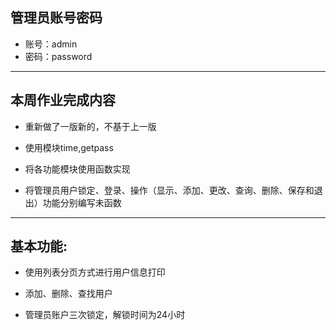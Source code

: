 ## 管理员账号密码
 - 账号：admin
 - 密码：password

-------------------------------------
## 本周作业完成内容
- 重新做了一版新的，不基于上一版

- 使用模块time,getpass

- 将各功能模块使用函数实现

- 将管理员用户锁定、登录、操作（显示、添加、更改、查询、删除、保存和退出）功能分别编写未函数

-------------------------------------
## 基本功能:
- 使用列表分页方式进行用户信息打印

- 添加、删除、查找用户

- 管理员账户三次锁定，解锁时间为24小时
